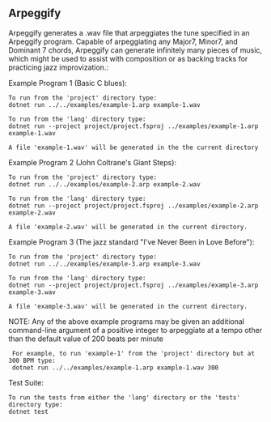 ## Arpeggify ##

Arpeggify generates a .wav file that arpeggiates the tune specified in an Arpeggify program. Capable of arpeggiating any  Major7, Minor7, and Dominant 7 chords, Arpeggify can generate infinitely many pieces of music, which might be used to assist with composition or as backing tracks for practicing jazz improvization.:

Example Program 1 (Basic C blues):

	To run from the 'project' directory type:
	dotnet run ../../examples/example-1.arp example-1.wav

	To run from the 'lang' directory type:
	dotnet run --project project/project.fsproj ../examples/example-1.arp example-1.wav

	A file 'example-1.wav' will be generated in the the current directory

Example Program 2 (John Coltrane's Giant Steps):

	To run from the 'project' directory type:
	dotnet run ../../examples/example-2.arp example-2.wav

	To run from the 'lang' directory type:
	dotnet run --project project/project.fsproj ../examples/example-2.arp example-2.wav

	A file 'example-2.wav' will be generated in the current directory.

Example Program 3 (The jazz standard "I've Never Been in Love Before"):

	To run from the 'project' directory type:
	dotnet run ../../examples/example-3.arp example-3.wav

	To run from the 'lang' directory type:
	dotnet run --project project/project.fsproj ../examples/example-3.arp example-3.wav

	A file 'example-3.wav' will be generated in the current directory.

 NOTE: Any of the above example programs may be given an additional command-line argument of a positive integer to arpeggiate at a tempo other than the default value of 200 beats per minute


   	 For example, to run 'example-1' from the 'project' directory but at 300 BPM type:
	 dotnet run ../../examples/example-1.arp example-1.wav 300

Test Suite:

	To run the tests from either the 'lang' directory or the 'tests' directory type:
	dotnet test

	